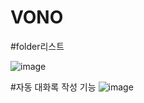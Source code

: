 # VONO

#folder리스트

![image](https://user-images.githubusercontent.com/53510936/132104244-a586f725-0499-4a5b-ae19-d61a7f29fc31.png)


#자동 대화록 작성 기능
![image](https://user-images.githubusercontent.com/53510936/132104023-4c8b66cd-ee9b-4734-995f-33e5c9cc5cce.png)

